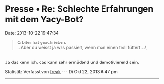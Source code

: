 Presse • Re: Schlechte Erfahrungen mit dem Yacy-Bot?
====================================================

Date: 2013-10-22 19:47:34

> <div>
>
> Orbiter hat geschrieben:\
> \...Aber du weisst ja was passiert, wenn man einen troll füttert\....\
>
> </div>

\
Ja das kenn ich. das kann sehr ermüdend und demotivierend sein.

Statistik: Verfasst von
[freak](http://forum.yacy-websuche.de/memberlist.php?mode=viewprofile&u=9007)
--- Di Okt 22, 2013 6:47 pm

------------------------------------------------------------------------
